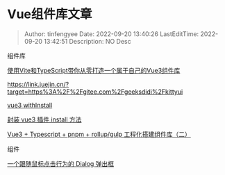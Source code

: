 # Vue组件库文章 <!-- omit in toc -->

> Author: tinfengyee
> Date: 2022-09-20 13:40:26
> LastEditTime: 2022-09-20 13:42:51
> Description: NO Desc

组件库

[使用Vite和TypeScript带你从零打造一个属于自己的Vue3组件库](https://juejin.cn/post/7117886038126624805)

https://link.juejin.cn/?target=https%3A%2F%2Fgitee.com%2Fgeeksdidi%2Fkittyui

[vue3 withInstall](https://www.baidu.com/s?ie=UTF-8&wd=vue3%20withInstall)

[封装 vue3 插件 install 方法](https://www.linsizao.site/%E5%B0%81%E8%A3%85vue3%E6%8F%92%E4%BB%B6install%E6%96%B9%E6%B3%95/)

[Vue3 + Typescript + pnpm + rollup/gulp 工程化搭建组件库（二）](https://juejin.cn/post/7021768729327304711)



组件

[一个跟随鼠标点击行为的 Dialog 弹出框](https://juejin.cn/post/7054088327376404488)

